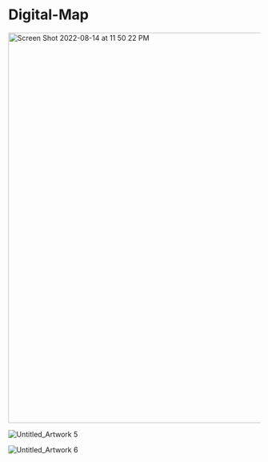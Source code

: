 # Digital-Map

<img width="780" alt="Screen Shot 2022-08-14 at 11 50 22 PM" src="https://user-images.githubusercontent.com/109395254/184590168-3c4ab7e4-bca3-4432-af08-f8d5a62028ea.png">

![Untitled_Artwork 5](https://user-images.githubusercontent.com/109395254/184590185-9dacfc5a-3132-41e5-8ff0-6d841b60bc68.png)

![Untitled_Artwork 6](https://user-images.githubusercontent.com/109395254/184590200-f3f5afd8-ef68-41db-97d2-452edb07b395.png)
